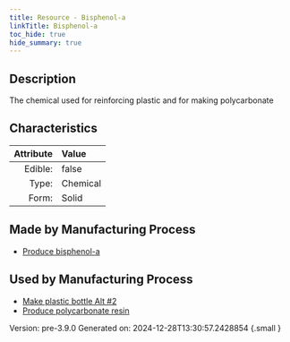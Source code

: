 ```yaml
---
title: Resource - Bisphenol-a
linkTitle: Bisphenol-a
toc_hide: true
hide_summary: true
---
```


## Description
 &#10;&#9;&#9;The chemical used for reinforcing&#10;&#9;&#9;plastic and for making polycarbonate

## Characteristics

| Attribute      | Value |
|--------:|:------|
|Edible:|false|
|Type:|Chemical|
|Form:|Solid|
 
## Made by Manufacturing Process

- [Produce bisphenol-a](/docs/definitions/process/produce-bisphenol-a)

## Used by Manufacturing Process

- [Make plastic bottle Alt #2](/docs/definitions/process/make-plastic-bottle-alt--2)
- [Produce polycarbonate resin](/docs/definitions/process/produce-polycarbonate-resin)


    

Version: pre-3.9.0 Generated on: 2024-12-28T13:30:57.2428854
{.small }
